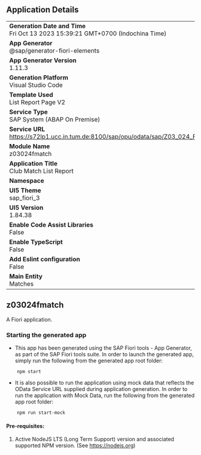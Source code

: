 ## Application Details
|               |
| ------------- |
|**Generation Date and Time**<br>Fri Oct 13 2023 15:39:21 GMT+0700 (Indochina Time)|
|**App Generator**<br>@sap/generator-fiori-elements|
|**App Generator Version**<br>1.11.3|
|**Generation Platform**<br>Visual Studio Code|
|**Template Used**<br>List Report Page V2|
|**Service Type**<br>SAP System (ABAP On Premise)|
|**Service URL**<br>https://s72lp1.ucc.in.tum.de:8100/sap/opu/odata/sap/Z03_024_FMATCH_01_SRV
|**Module Name**<br>z03024fmatch|
|**Application Title**<br>Club Match List Report |
|**Namespace**<br>|
|**UI5 Theme**<br>sap_fiori_3|
|**UI5 Version**<br>1.84.38|
|**Enable Code Assist Libraries**<br>False|
|**Enable TypeScript**<br>False|
|**Add Eslint configuration**<br>False|
|**Main Entity**<br>Matches|

## z03024fmatch

A Fiori application.

### Starting the generated app

-   This app has been generated using the SAP Fiori tools - App Generator, as part of the SAP Fiori tools suite.  In order to launch the generated app, simply run the following from the generated app root folder:

```
    npm start
```

- It is also possible to run the application using mock data that reflects the OData Service URL supplied during application generation.  In order to run the application with Mock Data, run the following from the generated app root folder:

```
    npm run start-mock
```

#### Pre-requisites:

1. Active NodeJS LTS (Long Term Support) version and associated supported NPM version.  (See https://nodejs.org)


